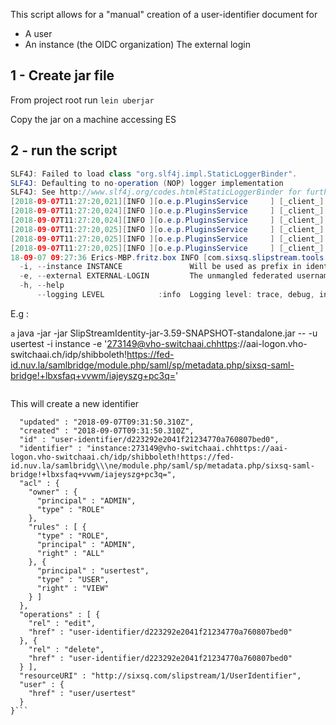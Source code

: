 This script allows for a "manual" creation of a user-identifier document for 
- A user  
- An instance (the OIDC organization)
  The external login
  
  
1 - Create jar file
--------------------

From project root run
`lein uberjar`

Copy the jar on a machine accessing ES


2 - run the script
------------------

``````java -jar SlipStreamIdentity-jar-3.59-SNAPSHOT-standalone.jar -h
SLF4J: Failed to load class "org.slf4j.impl.StaticLoggerBinder".
SLF4J: Defaulting to no-operation (NOP) logger implementation
SLF4J: See http://www.slf4j.org/codes.html#StaticLoggerBinder for further details.
[2018-09-07T11:27:20,021][INFO ][o.e.p.PluginsService     ] [_client_] no modules loaded
[2018-09-07T11:27:20,024][INFO ][o.e.p.PluginsService     ] [_client_] loaded plugin [org.elasticsearch.index.reindex.ReindexPlugin]
[2018-09-07T11:27:20,024][INFO ][o.e.p.PluginsService     ] [_client_] loaded plugin [org.elasticsearch.join.ParentJoinPlugin]
[2018-09-07T11:27:20,025][INFO ][o.e.p.PluginsService     ] [_client_] loaded plugin [org.elasticsearch.percolator.PercolatorPlugin]
[2018-09-07T11:27:20,025][INFO ][o.e.p.PluginsService     ] [_client_] loaded plugin [org.elasticsearch.script.mustache.MustachePlugin]
[2018-09-07T11:27:20,025][INFO ][o.e.p.PluginsService     ] [_client_] loaded plugin [org.elasticsearch.transport.Netty4Plugin]
18-09-07 09:27:36 Erics-MBP.fritz.box INFO [com.sixsq.slipstream.tools.cli.users-identifiers:42] -   -u, --user USER                       Create user identifier for provided user id.
  -i, --instance INSTANCE               Will be used as prefix in identifier, eg SixSq
  -e, --external EXTERNAL-LOGIN         The unmangled federated username
  -h, --help
      --logging LEVEL            :info  Logging level: trace, debug, info, warn, error, fatal, or report.
``````

E.g :

```a```
java -jar -jar SlipStreamIdentity-jar-3.59-SNAPSHOT-standalone.jar  -- -u usertest -i instance -e '273149@vho-switchaai.chhttps://aai-logon.vho-switchaai.ch/idp/shibboleth!https://fed-id.nuv.la/samlbridge/module.php/saml/sp/metadata.php/sixsq-saml-bridge!+lbxsfaq+vvwm/iajeyszg+pc3q='
```
```

This will create a new identifier

```{
  "updated" : "2018-09-07T09:31:50.310Z",
  "created" : "2018-09-07T09:31:50.310Z",
  "id" : "user-identifier/d223292e2041f21234770a760807bed0",
  "identifier" : "instance:273149@vho-switchaai.chhttps://aai-logon.vho-switchaai.ch/idp/shibboleth!https://fed-id.nuv.la/samlbridg\\\ne/module.php/saml/sp/metadata.php/sixsq-saml-bridge!+lbxsfaq+vvwm/iajeyszg+pc3q=",
  "acl" : {
    "owner" : {
      "principal" : "ADMIN",
      "type" : "ROLE"
    },
    "rules" : [ {
      "type" : "ROLE",
      "principal" : "ADMIN",
      "right" : "ALL"
    }, {
      "principal" : "usertest",
      "type" : "USER",
      "right" : "VIEW"
    } ]
  },
  "operations" : [ {
    "rel" : "edit",
    "href" : "user-identifier/d223292e2041f21234770a760807bed0"
  }, {
    "rel" : "delete",
    "href" : "user-identifier/d223292e2041f21234770a760807bed0"
  } ],
  "resourceURI" : "http://sixsq.com/slipstream/1/UserIdentifier",
  "user" : {
    "href" : "user/usertest"
  }
}```
